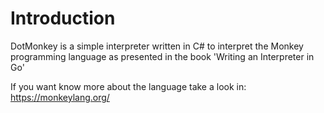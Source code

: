 # Introduction
DotMonkey is a simple interpreter written in C# to interpret the Monkey programming language as presented in the book 'Writing an Interpreter in Go'

If you want know more about the language take a look in: https://monkeylang.org/
